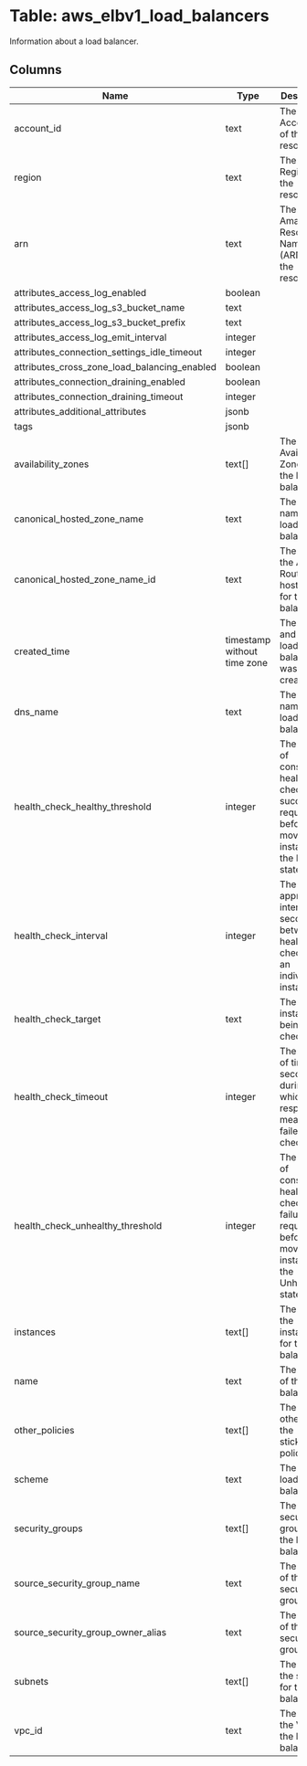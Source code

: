 
# Table: aws_elbv1_load_balancers
Information about a load balancer.
## Columns
| Name        | Type           | Description  |
| ------------- | ------------- | -----  |
|account_id|text|The AWS Account ID of the resource.|
|region|text|The AWS Region of the resource.|
|arn|text|The Amazon Resource Name (ARN) for the resource.|
|attributes_access_log_enabled|boolean||
|attributes_access_log_s3_bucket_name|text||
|attributes_access_log_s3_bucket_prefix|text||
|attributes_access_log_emit_interval|integer||
|attributes_connection_settings_idle_timeout|integer||
|attributes_cross_zone_load_balancing_enabled|boolean||
|attributes_connection_draining_enabled|boolean||
|attributes_connection_draining_timeout|integer||
|attributes_additional_attributes|jsonb||
|tags|jsonb||
|availability_zones|text[]|The Availability Zones for the load balancer.|
|canonical_hosted_zone_name|text|The DNS name of the load balancer.|
|canonical_hosted_zone_name_id|text|The ID of the Amazon Route 53 hosted zone for the load balancer.|
|created_time|timestamp without time zone|The date and time the load balancer was created.|
|dns_name|text|The DNS name of the load balancer.|
|health_check_healthy_threshold|integer|The number of consecutive health checks successes required before moving the instance to the Healthy state.|
|health_check_interval|integer|The approximate interval, in seconds, between health checks of an individual instance.|
|health_check_target|text|The instance being checked.|
|health_check_timeout|integer|The amount of time, in seconds, during which no response means a failed health check.|
|health_check_unhealthy_threshold|integer|The number of consecutive health check failures required before moving the instance to the Unhealthy state.|
|instances|text[]|The IDs of the instances for the load balancer.|
|name|text|The name of the load balancer.|
|other_policies|text[]|The policies other than the stickiness policies.|
|scheme|text|The type of load balancer.|
|security_groups|text[]|The security groups for the load balancer.|
|source_security_group_name|text|The name of the security group.|
|source_security_group_owner_alias|text|The owner of the security group.|
|subnets|text[]|The IDs of the subnets for the load balancer.|
|vpc_id|text|The ID of the VPC for the load balancer.|
